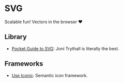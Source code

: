 # SVG
Scalable fun! Vectors in the browser :heart:

## Library
- [Pocket Guide to SVG](http://svgpocketguide.com/book/): Joni Trythall is literally the best.

## Frameworks
- [Use Iconic](https://useiconic.com/): Semantic icon framework.
